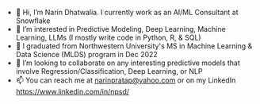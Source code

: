 - 👋 Hi, I’m Narin Dhatwalia. I currently work as an AI/ML Consultant at Snowflake
- 👀 I’m interested in Predictive Modeling, Deep Learning, Machine Learning, LLMs (I mostly write code in Python, R, & SQL)
- 🌱 I graduated from Northwestern University's MS in Machine Learning & Data Science (MLDS) program in Dec 2022
- 💞️ I’m looking to collaborate on any interesting predictive models that involve Regression/Classification, Deep Learning, or NLP
- 📫 You can reach me at narinpratap@yahoo.com or on my LinkedIn https://www.linkedin.com/in/npsd/

<!---
NarinCodes/NarinCodes is a ✨ special ✨ repository because its `README.md` (this file) appears on your GitHub profile.
You can click the Preview link to take a look at your changes.
--->
